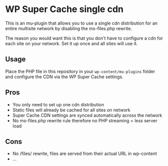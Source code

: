 WP Super Cache single cdn
=========================

This is an mu-plugin that allows you to use a single cdn distribution for an
entire multisite network by disabling the ms-files.php rewrite.

The reason you would want this is that you don't have to configure a cdn for
each site on your network. Set it up once and all sites will use it.

## Usage

Place the PHP file in this repository in your `wp-content/mu-plugins` folder and
configure the CDN via the WP Super Cache settings.

## Pros

* You only need to set up one cdn distribution
* Static files will already be cached for all sites on network
* Super Cache CDN settings are synced automatically across the network
* No ms-files.php rewrite rule therefore no PHP streaming = less server load

## Cons

* No /files/ rewrite, files are served from their actual URL in wp-content
* ...
